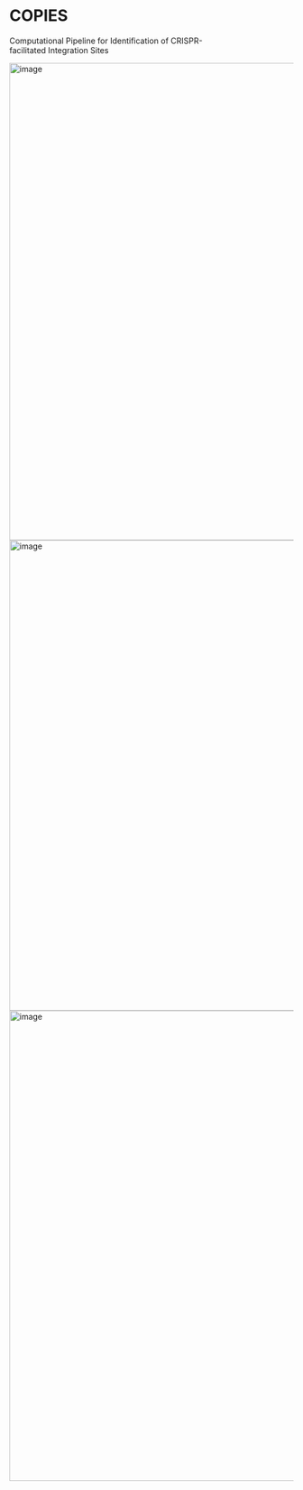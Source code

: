 # COPIES
Computational Pipeline for Identification of CRISPR-facilitated Integration Sites 

<img width="846" alt="image" src="https://user-images.githubusercontent.com/60017121/171936095-92112e8d-16c1-4760-b530-b8928a45ffff.png">

<img width="834" alt="image" src="https://user-images.githubusercontent.com/60017121/171936038-c4d1e95d-4117-4ee0-9846-99b4bf1dd0da.png">

<img width="834" alt="image" src="https://user-images.githubusercontent.com/60017121/171936067-53474a2f-cb13-4ace-b55c-9a2a6e4270af.png">
